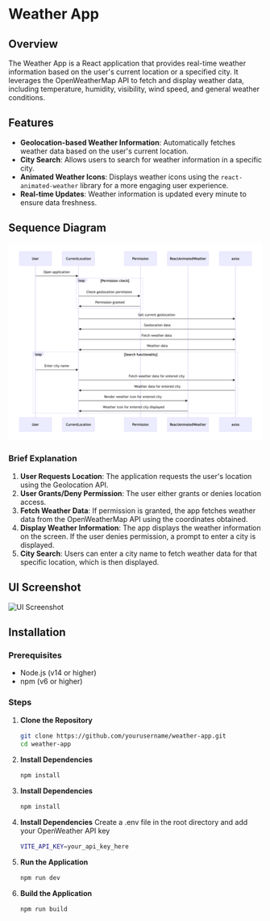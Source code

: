 # Weather App

## Overview
The Weather App is a React application that provides real-time weather information based on the user's current location or a specified city. It leverages the OpenWeatherMap API to fetch and display weather data, including temperature, humidity, visibility, wind speed, and general weather conditions.

## Features
- **Geolocation-based Weather Information**: Automatically fetches weather data based on the user's current location.
- **City Search**: Allows users to search for weather information in a specific city.
- **Animated Weather Icons**: Displays weather icons using the `react-animated-weather` library for a more engaging user experience.
- **Real-time Updates**: Weather information is updated every minute to ensure data freshness.

## Sequence Diagram
![Sequence Diagram](communication-digram.png)

### Brief Explanation
1. **User Requests Location**: The application requests the user's location using the Geolocation API.
2. **User Grants/Deny Permission**: The user either grants or denies location access.
3. **Fetch Weather Data**: If permission is granted, the app fetches weather data from the OpenWeatherMap API using the coordinates obtained.
4. **Display Weather Information**: The app displays the weather information on the screen. If the user denies permission, a prompt to enter a city is displayed.
5. **City Search**: Users can enter a city name to fetch weather data for that specific location, which is then displayed.

## UI Screenshot
![UI Screenshot](ui-photo.png)

## Installation

### Prerequisites
- Node.js (v14 or higher)
- npm (v6 or higher)

### Steps

1. **Clone the Repository**
   ```bash
   git clone https://github.com/yourusername/weather-app.git
   cd weather-app

2. **Install Dependencies**
   ```bash
   npm install

3. **Install Dependencies**
   ```bash
   npm install

4. **Install Dependencies**
    Create a .env file in the root directory and add your OpenWeather API key
   ```bash
   VITE_API_KEY=your_api_key_here

5. **Run the Application**
   ```bash
   npm run dev

6. **Build the Application**
   ```bash
   npm run build



